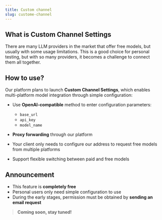 ```yaml
---
title: Custom channel
slug: custome-channel
---
```



## What is Custom Channel Settings

There are many LLM providers in the market that offer free models, but usually with some usage limitations. This is a good choice for personal testing, but with so many providers, it becomes a challenge to connect them all together.

## How to use?

Our platform plans to launch **Custom Channel Settings**, which enables multi-platform model integration through simple configuration:

- Use **OpenAI-compatible** method to enter configuration parameters:
  - `base_url`
  - `api_key` 
  - `model_name`

- **Proxy forwarding** through our platform
- Your client only needs to configure our address to request free models from multiple platforms
- Support flexible switching between paid and free models

## Announcement

- This feature is **completely free**
- Personal users only need simple configuration to use
- During the early stages, permission must be obtained by **sending an email request**

> **Coming soon, stay tuned!**
